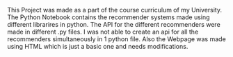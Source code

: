 This Project was made as a part of the course curriculum of my University.
The Python Notebook contains the recommender systems made using different librarires in python.
The API for the different recommenders were made in different .py files.
I was not able to create an api for all the recommenders simultaneously in 1 python file.
Also the Webpage was made using HTML which is just a basic one and needs modifications.
